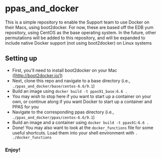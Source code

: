 # ppas_and_docker

This is a simple repository to enable the Support team to use Docker on their Macs, using boot2docker.  For now, these are based off the EDB yum repository, using CentOS as the base operating system.  In the future, other permutations will be added to this repository, and will be expanded to include native Docker support (not using boot2docker) on Linux systems

## Setting up
- First, you'll need to install boot2docker on your Mac ([http://boot2docker.io/])
- Next, clone this repo and navigate to a base directory (i.e., `./ppas_and_docker/base/centos-6.6/9.1`)
- Build an image using `docker build -t ppas91_base:6.6 .`
- You may wish to stop here if you want to start up a container on your own, or continue along if you want Docker to start up a container and PPAS for you
- Navigate to the corresponding ppas directory (i.e., `./ppas_and_docker/ppas/centos-6.6/9.1`)
- Build an image and a container using `docker build -t ppas91:6.6 .`
- Done! You may also want to look at the `docker_functions` file for some useful shortcuts.  Load them into your shell environment with `. ./docker_functions`

### Enjoy!
